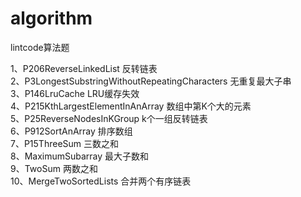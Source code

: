 # algorithm

lintcode算法题

1、P206ReverseLinkedList 反转链表           
2、P3LongestSubstringWithoutRepeatingCharacters 无重复最大子串  
3、P146LruCache LRU缓存失效       
4、P215KthLargestElementInAnArray 数组中第K个大的元素     
5、P25ReverseNodesInKGroup k个一组反转链表      
6、P912SortAnArray 排序数组      
7、P15ThreeSum 三数之和  
8、MaximumSubarray 最大子数和    
9、TwoSum 两数之和  
10、MergeTwoSortedLists 合并两个有序链表